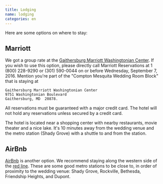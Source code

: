 ```yaml
---
title: Lodging
name: lodging
categories: en
---
```


Here are some options on where to stay:

## Marriott

We got a group rate at the [Gaithersburg Marriott Washingtonian
Center][marriott]. If you wish to use this option, please directly call
Marriott Reservations at 1 (800) 228-9290 or (301) 590-0044 on or before
Wednesday, September 7, 2016. Mention you're part of the "Compton
Mesquita Wedding Room Block" that is staying at

    Gaithersburg Marriott Washingtonian Center
    9751 Washingtonian Boulevard
    Gaithersburg, MD  20878.

All reservations must be guaranteed with a major credit card. The hotel
will not hold any reservations unless secured by a credit card.

The hotel is located near a shopping center with nearby restaurants,
movie theater and a nice lake. It's 10 minutes away from the wedding
venue and the metro station (Shady Grove) with a shuttle to and from the
station.


## AirBnb

[AirBnb][] is another option. We recommend staying along the western
side of the [red line][red-line]. These are some good metro stations to
be close to, in order of proximity to the wedding venue: Shady Grove,
Rockville, Bethesda, Friendship Heights, and Dupont.


[marriott]: https://goo.gl/maps/vfbjSd3MbGq
[AirBnb]: www.airbnb.com/c/andersonm11?s=8
[red-line]: https://goo.gl/maps/UJ713oUHKu72
